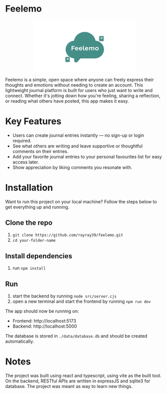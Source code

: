 # Feelemo
<p align="center">
  <img src="./src/assets/feelemo.jpg" width='65%'/>
</p>

Feelemo is a simple, open space where anyone can freely express their thoughts and emotions without needing to create an account.
This lightweight journal platform is built for users who just want to write and connect. Whether it's jotting down how you're feeling, sharing a reflection, or reading what others have posted, this app makes it easy.

# Key Features
- Users can create journal entries instantly — no sign-up or login required.
- See what others are writing and leave supportive or thoughtful comments on their entries.
- Add your favorite journal entries to your personal favourites list for easy access later.
- Show appreciation by liking comments you resonate with.

# Installation
Want to run this project on your local machine? Follow the steps below to get everything up and running.

## Clone the repo
1. `git clone https://github.com/rayray39/feelemo.git`
2. `cd your-folder-name`

## Install dependencies
1. run `npm install`

## Run
1. start the backend by running `node src/server.cjs`
2. open a new terminal and start the frontend by running `npm run dev`  

The app should now be running on:
- Frontend: http://localhost:5173
- Backend: http://localhost:5000

The database is stored in `./data/database.db` and should be created automatically.

# Notes
The project was built using react and typescript, using vite as the built tool. On the backend, RESTful APIs are written in expressJS and sqlite3 for database.  The project was meant as way to learn new things.